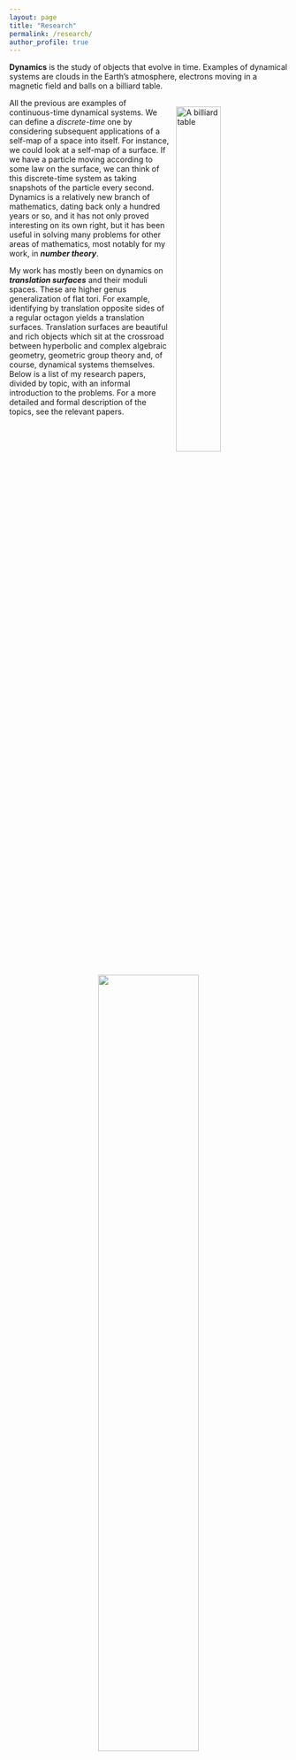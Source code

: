 ```yaml
---
layout: page
title: "Research"
permalink: /research/
author_profile: true
---
```


**Dynamics** is the study of objects that evolve in time. Examples of dynamical systems are clouds in the Earth’s atmosphere, electrons moving in a magnetic field and balls on a billiard table.

<img style="float: right; width:40%; margin-left:2%; margin-bottom:2%; margin-top:3%;" src="../images/billiard.jpg" title="A billiard table">

All the previous are examples of continuous-time dynamical systems. We can define a *discrete-time* one by considering subsequent applications of a self-map of a space into itself. For instance, we could look at a self-map of a surface. If we have a particle moving according to some law on the surface, we can think of this discrete-time system as taking snapshots of the particle every second.
Dynamics is a relatively new branch of mathematics, dating back only a hundred years or so, and it has not only proved interesting on its own right, but it has been useful in solving many problems for other areas of mathematics, most notably for my work, in **_number theory_**.

My work has mostly been on dynamics on **_translation surfaces_** and their moduli spaces. These are higher genus generalization of flat tori. For example, identifying by translation opposite sides of a regular octagon yields a translation surfaces.
Translation surfaces are beautiful and rich objects which sit at the crossroad between hyperbolic and complex algebraic geometry, geometric group theory and, of course, dynamical systems themselves.
Below is a list of my research papers, divided by topic, with an informal introduction to the problems. For a more detailed and formal description of the topics, see the relevant papers.

<!-- <p float="left">
  <img src="http://ancientrome.ru/art/artwork/mosaic/rom/santa-costanza-roma/cos002.jpg" width="75%" />
  <img src="https://upload.wikimedia.org/wikipedia/commons/a/ad/ModularGroup-FundamentalDomain-01.png" width="20%" title="The fundamental domain for SL(2,Z)">
</p> -->
<center><img src="../images/hyperbolic.svg" width="60%"></center>

## Lagrange Spectrum
**_Diophantine approximation_** is the area of number theory which studies how well real numbers can be approximate by rational ones. It dates back to the 19th century and it has been generalized to a variety of context.
Badly approximable numbers are real numbers which cannot be approximated better than quadratically in the denominator of the rational approximand.
Given a badly approximable number, we can improve this quadratic error by a constant factor. The union of such constants forms the **_Lagrange Spectrum_**, a classical object in Diophantine approximation.
Using other point of view, the Spectrum has been generalized to hyperbolic surfaces (via the well-known link between continued fractions and geodesic flow on the modular surface) and to a particularly symmetric kind of translation surfaces, called Veech surfaces.
The idea behind this generalization is that the Lagrange Spectrum measures the asymptotic excursions of geodesics into cusps, and thus has a natural dynamical interpretation.
Together with Luca Marchese and Corinna Ulcigrai, we proved that the Spectrum of a Veech surface and of a hyperbolic one both contain a semi-infinite interval, called *Hall ray*.
In the hyperbolic case we furthermore prove that this is stable under small perturbations of the way in which we measure the excursions into the cusps.

#### Papers
1. Mauro Artigiani, Luca Marchese and Corinna Ulcigrai: [*Persistent Hall rays for Lagrange spectra at cusps of Riemann surfaces*](https://arxiv.org/abs/1710.02042), preprint.
2. Mauro Artigiani, Luca Marchese and Corinna Ulcigrai: [*The Lagrange spectrum of a Veech surface has a Hall ray*](https://doi.org/10.4171/GGD/384), Groups, Geometry, and Dynamics, **10** (2016), 1287--1337. [arXiv version](https://arxiv.org/abs/1409.7023)

<center>
<figure>
<img src="http://ancientrome.ru/art/artwork/mosaic/rom/santa-costanza-roma/cos002.jpg" width="90%">
<figcaption>A hyperbolic mosaic in the church of Santa Costanza in Rome. Photo taken from <a href="http://ancientrome.ru/art/artworken/img.htm?id=6707">here.</a></figcaption>
</figure>
</center>

## Eaton lenses and infinite translation surfaces
<img style="float: left; width:25%; margin-right:2%; margin-bottom:2%; margin-top:3%;"  src="../images/eaton.svg" width="40%" title="An Eaton lens">
In the last ten years there has been a growing interest on **_infinite_** translation surfaces, where the adjective infinite can stand both for infinite topological type and for infinite area.
I have been working on the surface obtained from an infinitely periodic pattern of identical Eaton lenses in the plane. These lenses are examples of perfect retroflector, meaning that when a light-ray comes into one of them it gets reflected exactly in the same direction but with opposite orientation. Via a standard procedure this yields an infinite (both in genus and area) translation surface.
The geodesic flow on this family of surfaces has been shown to be generically non-ergodic, in contrast to what happens for compact translation surfaces, where the flow in almost every direction is uniquely ergodic. More precisely, a trajectory of the flow and in a generic direction on a generic surface is trapped inside an infinite strip of bounded width.
I have constructed exceptional surfaces on which the flow in the vertical direction is ergodic and, in particular, fill out the infinite surface. The set of these exceptional surfaces is small in the sense of measure due to the above result, but I showed that it has big Hausdorff dimension.

#### Papers
1. Mauro Artigiani: [*Exceptional ergodic directions in Eaton lenses*](https://doi.org/10.1007/s11856-017-1509-8), Israel Journal of Mathematics, **220** (2017), 29--56. [arXiv version](https://arxiv.org/abs/1503.02191)
